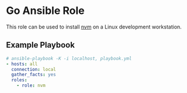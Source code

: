# Go Ansible Role

This role can be used to install [nvm](https://github.com/nvm-sh/nvm) on a Linux development workstation.

## Example Playbook

```yml
# ansible-playbook -K -i localhost, playbook.yml
- hosts: all
  connection: local
  gather_facts: yes
  roles:
    - role: nvm
```
